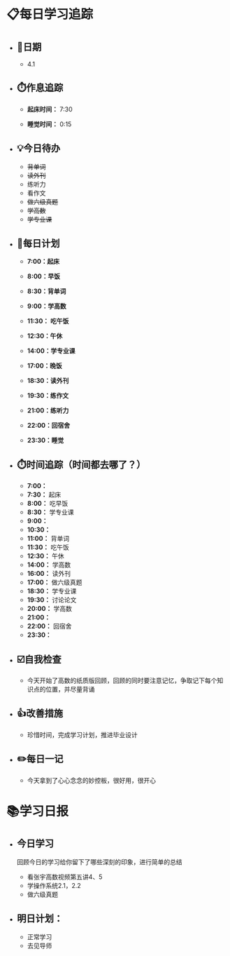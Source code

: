 # 📋每日学习追踪

- ## 📆日期

  - 4.1

- ## ⏱️作息追踪

  - **起床时间：** 7:30

  - **睡觉时间：** 0:15

- ## 💡今日待办

  - ~~背单词~~
  - ~~读外刊~~
  - 练听力
  - 看作文
  - ~~做六级真题~~
  - ~~学高数~~
  - ~~学专业课~~

- ## 📝每日计划

  - **7:00：起床**

  - **8:00：早饭**

  - **8:30：背单词**

  - **9:00：学高数**

  - **11:30： 吃午饭**

  - **12:30：午休**

  - **14:00：学专业课**

  - **17:00：晚饭**

  - **18:30：读外刊**

  - **19:30：练作文**

  - **21:00：练听力**

  - **22:00：回宿舍**

  - **23:30：睡觉**

- ## ⏱️时间追踪（时间都去哪了？）

  - **7:00：**
  - **7:30：** 起床
  - **8:00：** 吃早饭
  - **8:30：** 学专业课
  - **9:00：** 
  - **10:30：** 
  - **11:00：** 背单词
  - **11:30：** 吃午饭
  - **12:30：** 午休
  - **14:00：** 学高数
  - **16:00：** 读外刊
  - **17:00：** 做六级真题
  - **18:30：** 学专业课
  - **19:30：** 讨论论文
  - **20:00：** 学高数
  - **21:00：**
  - **22:00：** 回宿舍
  - **23:30：**

- ## ☑️自我检查

  - 今天开始了高数的纸质版回顾，回顾的同时要注意记忆，争取记下每个知识点的位置，并尽量背诵

- ## 👍改善措施

  - 珍惜时间，完成学习计划，推进毕业设计

- ## ✏️每日一记

  - 今天拿到了心心念念的妙控板，很好用，很开心

# 📚学习日报

- ## 今日学习

  回顾今日的学习给你留下了哪些深刻的印象，进行简单的总结

  - 看张宇高数视频第五讲4、5
  - 学操作系统2.1，2.2
  - 做六级真题

- ## 明日计划：
  
  - 正常学习
  - 去见导师